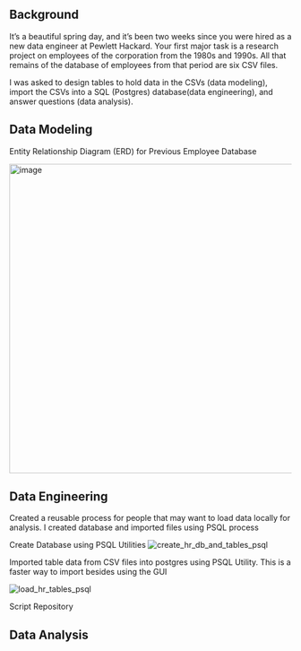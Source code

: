 ## Background

It’s a beautiful spring day, and it’s been two weeks since you were hired as a new data engineer at Pewlett Hackard. Your first major task is a research project on employees of the corporation from the 1980s and 1990s. All that remains of the database of employees from that period are six CSV files.

I was asked to design tables to hold data in the CSVs (data modeling), import the CSVs into a SQL (Postgres) database(data engineering), and answer questions (data analysis).

## Data Modeling
Entity Relationship Diagram (ERD) for Previous Employee Database

<img width="552" alt="image" src="https://user-images.githubusercontent.com/75756974/184807744-a5b419d8-8a6c-4d67-82b3-4ef2e653aa30.png">

## Data Engineering
Created a reusable process for people that may want to load data locally for analysis. I created database and imported files using PSQL process 

Create Database using PSQL Utilities
![create_hr_db_and_tables_psql](https://user-images.githubusercontent.com/75756974/184806066-d5180f55-d72c-403c-b7a6-97c9509add9e.gif)

Imported table data from CSV files into postgres using PSQL Utility.   This is a faster way to import besides using the GUI

![load_hr_tables_psql](https://user-images.githubusercontent.com/75756974/184806856-cf49f407-ad3b-40df-930d-d60c2db7fe2b.gif)

Script Repository 

## Data Analysis



